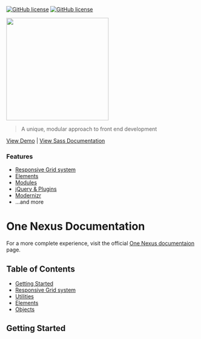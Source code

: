 [![GitHub license](https://img.shields.io/badge/license-MIT-blue.svg)](https://github.com/esr360/One-Nexus/blob/master/LICENSE)
[![GitHub license](https://api.travis-ci.org/esr360/One-Nexus.svg)](https://travis-ci.org/esr360/One-Nexus)

<img src="https://raw.githubusercontent.com/esr360/One-Nexus/master/assets/images/logo.png" width="270">

> A unique, modular approach to front end development

[View Demo](http://esr360.github.io/One-Nexus/) | 
[View Sass Documentation](http://esr360.github.io/One-Nexus/docs/sass)

### Features

* [Responsive Grid system](https://github.com/esr360/One-Nexus#responsive-grid-system)
* [Elements](https://github.com/esr360/One-Nexus#elements)
* [Modules](https://github.com/esr360/One-Nexus#modules)
* [jQuery & Plugins](https://github.com/esr360/One-Nexus#jquery--plugins)
* [Modernizr](https://github.com/esr360/One-Nexus#html5-boilerplate)
* ...and more

# One Nexus Documentation

For a more complete experience, visit the official [One Nexus documentaion](http://www.onenexusproject.com/documentation/) page.

## Table of Contents

* [Getting Started](https://github.com/esr360/One-Nexus#getting-started)
* [Responsive Grid system](https://github.com/esr360/One-Nexus#responsive-grid-system)
* [Utilities](https://github.com/esr360/One-Nexus#elements)
* [Elements](https://github.com/esr360/One-Nexus#elements)
* [Objects](https://github.com/esr360/One-Nexus#modules)

## Getting Started

